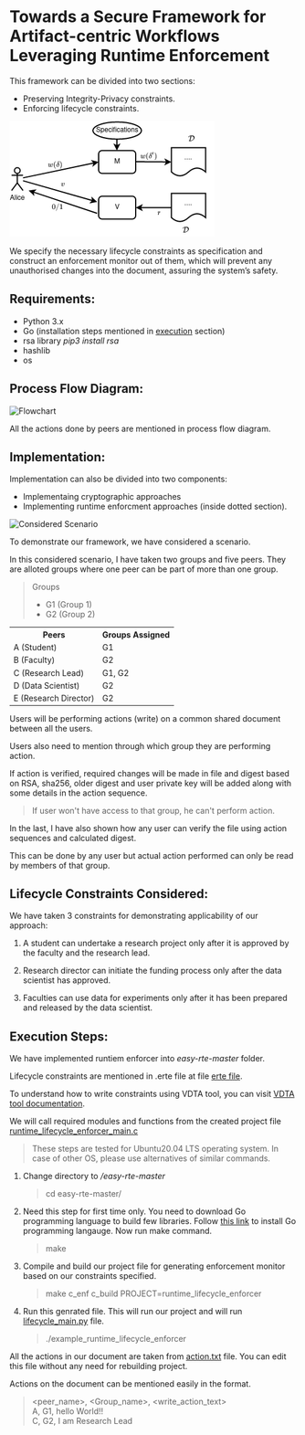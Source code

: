 # Towards a Secure Framework for Artifact-centric Workflows Leveraging Runtime Enforcement


This framework can be divided into two sections:
*   Preserving Integrity-Privacy constraints.
*   Enforcing lifecycle constraints.

![class_description](images/artifact_1.png)

We specify the necessary lifecycle constraints as specification and construct an enforcement monitor out of them, which will prevent any unauthorised changes into the document, assuring the system’s safety.

## Requirements:
*   Python 3.x
*   Go (installation steps mentioned in [execution](#execution-steps) section)
*   rsa library *pip3 install rsa*
*   hashlib     
*   os


<!-- To run code:

```bash
    python3 main.py
``` -->
## Process Flow Diagram:

![Flowchart](images/flowchart_3.png)

All the actions done by peers are mentioned in process flow diagram. 

## Implementation:

Implementation can also be divided into two components:
*   Implementaing cryptographic approaches
*   Implementing runtime enforcment approaches (inside dotted section).

![Considered Scenario](images/groups.png)


To demonstrate our framework, we have considered a scenario. 

In this considered scenario, I have taken two groups and five peers. They are alloted groups where one peer can be part of more than one group.

>Groups
> * G1 (Group 1)
> * G2 (Group 2)

<table>
<tr>
<th> Peers </th>
<th> Groups Assigned </th>
</tr>
<tr>
<td> A (Student)</td>
<td> G1 </td>
</tr>
 <tr>
<td> B (Faculty)</td>
<td> G2 </td>
</tr>
 <tr>
<td> C (Research Lead)</td>
<td> G1, G2 </td>
</tr>
<tr>
 <tr>
<td> D (Data Scientist)</td>
<td> G2 </td>
</tr>
 <tr>
<td> E (Research Director)</td>
<td> G2 </td>
</tr>
</table>

Users will be performing actions (write) on a common shared document between all the users.

Users also need to mention through which group they are performing action.

If action is verified, required changes will be made in file and digest based on RSA, sha256, older digest and user private key will be added along with some details in the action sequence.

> If user won't have access to that group, he can't perform action.

In the last, I have also shown how any user can verify the file using action sequences and calculated digest.

This can be done by any user but actual action performed can only be read by members of that group.

## Lifecycle Constraints Considered:

We have taken 3 constraints for demonstrating applicability of our approach:

1.  A student can undertake a research project only after it is approved by the faculty and the research lead.

2.  Research director can initiate the funding process only after the data scientist has approved.

3.  Faculties can use data for experiments only after it has been prepared and released by the data scientist.

## Execution Steps:

We have implemented runtiem enforcer into *easy-rte-master* folder.

Lifecycle constraints are mentioned in .erte file at file [erte file](easy-rte-master/example/runtime_lifecycle_enforcer/runtime_lifecycle_enforcer.erte).

To understand how to write constraints using VDTA tool, you can visit [VDTA tool documentation](https://github.com/PRETgroup/easy-rte).

We will call required modules and functions from the created project file [runtime_lifecycle_enforcer_main.c](easy-rte-master/example/runtime_lifecycle_enforcer/runtime_lifecycle_enforcer_main.c)

> These steps are tested for Ubuntu20.04 LTS operating system. In case of other OS, please use alternatives of similar commands. 

1.  Change directory to */easy-rte-master*
    > cd easy-rte-master/

2.  Need this step for first time only. You need to download Go programming language to build few libraries. Follow [this link](https://go.dev/doc/install)  to install Go programming langauge. Now run make command.
    > make

2. Compile and build our project file for generating enforcement monitor based on our constraints specified.
    > make c_enf c_build  PROJECT=runtime_lifecycle_enforcer

3.  Run this genrated file. This will run our project and will run [lifecycle_main.py](lifecycle_main.py) file.
    > ./example_runtime_lifecycle_enforcer

All the actions in our document are taken from [action.txt](actions.txt) file. You can edit this file without any need for rebuilding project.

Actions on the document can be mentioned easily in the format.
>   &lt;peer_name&gt;, &lt;Group_name&gt;, &lt;write_action_text&gt; <br>
>   A, G1, hello World!!<br>
>   C, G2, I am Research Lead 

